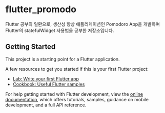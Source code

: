 # flutter_promodo

Flutter 공부의 일환으로, 생산성 향상 애플리케이션인 Pomodoro App을 개발하며 Flutter의 statefulWidget 사용법을 공부한 저장소입니다.

## Getting Started

This project is a starting point for a Flutter application.

A few resources to get you started if this is your first Flutter project:

- [Lab: Write your first Flutter app](https://docs.flutter.dev/get-started/codelab)
- [Cookbook: Useful Flutter samples](https://docs.flutter.dev/cookbook)

For help getting started with Flutter development, view the
[online documentation](https://docs.flutter.dev/), which offers tutorials,
samples, guidance on mobile development, and a full API reference.

